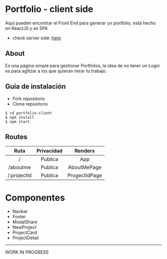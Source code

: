 # Portfolio - client side

Aquí pueden encontrar el Front End para generar un portfolio, está hecho en ReactJS y es SPA 
- check server side: [here](https://github.com/eoGimenez/portfolio-server)

## About

Es una página simple para gestionar Portfolios, la idea de no tener un Login es para agilizar a los que quieran mirar tu trabajo.

## Guia de instalación

- Fork repositorio
- Clone repositorio

```shell
$ cd portfolio-client
$ npm install
$ npm start
```


## Routes

| Ruta                 | Privacidad      | Renders                  |
| :------------------: | :-------------: | :----------------------: |
| / | Publica | App |
| /aboutme | Publica | AboutMePage |
| /:projectId | Publica | ProgectIdPage |

# Componentes

- Navbar
- Footer
- ModalShare
- NewProject
- ProjectCard 
- ProjectDetail

---

WORK IN PROGRESS
